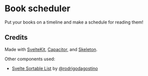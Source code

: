 # Book scheduler

Put your books on a timeline and make a schedule for reading them!

## Credits

Made with [SvelteKit](https://svelte.dev/docs/kit/introduction), [Capacitor](https://capacitorjs.com/), and [Skeleton](https://www.skeleton.dev/).

Other components used:

- [Svelte Sortable List](https://github.com/rodrigodagostino/svelte-sortable-list) by [@rodrigodagostino](https://github.com/rodrigodagostino)
